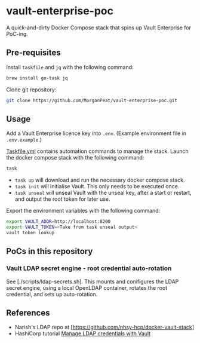 # vault-enterprise-poc

A quick-and-dirty Docker Compose stack that spins up Vault Enterprise for PoC-ing.

## Pre-requisites

Install `taskfile` and `jq` with the following command:

```bash
brew install go-task jq
```

Clone git repository:

```bash
git clone https://github.com/MorganPeat/vault-enterprise-poc.git
```

## Usage

Add a Vault Enterprise licence key into `.env`. (Example environment file in `.env.example`.)  

[Taskfile.yml](Taskfile.yml) contains automation commands to manage the stack.
Launch the docker compose stack with the following command:

```bash
task 
```

* `task up` will download and run the necessary docker compose stack.
* `task init` will initialise Vault. This only needs to be executed once.
* `task unseal` will unseal Vault with the unseal key, after a start or restart, and output the root token for later use.

Export the environment variables with the following command:

```bash
export VAULT_ADDR=http://localhost:8200
export VAULT_TOKEN=<Take from task unseal output>
vault token lookup
```

## PoCs in this repository

### Vault LDAP secret engine - root credential auto-rotation

See [./scripts/ldap-secrets.sh]. This mounts and conifigures the LDAP secret engine, using a local OpenLDAP container, rotates the root credential, and sets up auto-rotation.

## References

* Narish's LDAP repo at [https://github.com/nhsy-hcp/docker-vault-stack]
* HashiCorp tutorial [Manage LDAP credentials with Vault](https://developer.hashicorp.com/vault/tutorials/secrets-management/openldap)
